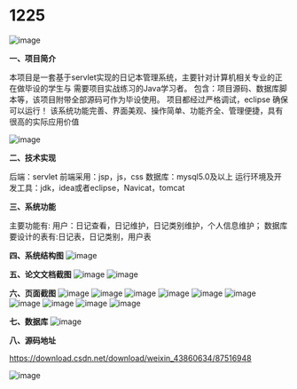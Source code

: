 # 1225
![image]()

**一、项目简介**

本项目是一套基于servlet实现的日记本管理系统，主要针对计算机相关专业的正在做毕设的学生与
需要项目实战练习的Java学习者。
包含：项目源码、数据库脚本等，该项目附带全部源码可作为毕设使用。
项目都经过严格调试，eclipse 确保可以运行！
该系统功能完善、界面美观、操作简单、功能齐全、管理便捷，具有很高的实际应用价值



![image](https://github.com/rekcahtsebeht/1225/blob/main/01.drawio.png)

**二、技术实现**

后端：servlet
前端采用：jsp，js，css
数据库：mysql5.0及以上
运行环境及开发工具：jdk，idea或者eclipse，Navicat，tomcat

**三、系统功能**

主要功能有:
用户：日记查看，日记维护，日记类别维护，个人信息维护；
数据库要设计的表有:日记表，日记类别，用户表


**四、系统结构图**
![image](https://github.com/rekcahtsebeht/1225/blob/main/01.drawio.png)


**五、论文文档截图**
![image](https://github.com/rekcahtsebeht/1225/blob/main/p1-1.png)
![image](https://github.com/rekcahtsebeht/1225/blob/main/p1-2.png)


**六、页面截图**
![image](https://github.com/rekcahtsebeht/1225/blob/main/p1-3.png)
![image](https://github.com/rekcahtsebeht/1225/blob/main/p1-4.png)
![image](https://github.com/rekcahtsebeht/1225/blob/main/p1-5.png)
![image](https://github.com/rekcahtsebeht/1225/blob/main/p1-6.png)
![image](https://github.com/rekcahtsebeht/1225/blob/main/p1-7.png)
![image](https://github.com/rekcahtsebeht/1225/blob/main/p1-8.png)
![image](https://github.com/rekcahtsebeht/1225/blob/main/p1-9.png)
![image](https://github.com/rekcahtsebeht/1225/blob/main/p1-10.png)
![image](https://github.com/rekcahtsebeht/1225/blob/main/p1-11.png)
![image](https://github.com/rekcahtsebeht/1225/blob/main/p1-12.png)




**七、数据库**
![image](https://github.com/rekcahtsebeht/1225/blob/main/02.drawio.png)

**八、源码地址**



https://download.csdn.net/download/weixin_43860634/87516948




![image]()
